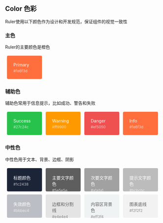 ## Color 色彩

Ruler使用以下颜色作为设计和开发规范，保证组件的视觉一致性

### 主色

Ruler的主要颜色是橙色

<div class="flex-box">
  <div class="color-box-wrapper">
    <div class="color-box bg-primary">
      <p class="color-box__title">Primary</p>
      <p class="color-box__value">#fe6f3d</p>
    </div>
  </div>
</div>

### 辅助色

辅助色常用于信息提示，比如成功、警告和失败

<div class="flex-box">
  <div class="color-box-wrapper">
    <div class="color-box bg-success">
      <p class="color-box__title">Success</p>
      <p class="color-box__value">#27c24c</p>
    </div>
  </div>
  <div class="color-box-wrapper">
    <div class="color-box bg-warning">
      <p class="color-box__title">Warning</p>
      <p class="color-box__value">#ff9900</p>
    </div>
  </div>
  <div class="color-box-wrapper">
    <div class="color-box bg-danger">
      <p class="color-box__title">Danger</p>
      <p class="color-box__value">#ef5050</p>
    </div>
  </div>
  <div class="color-box-wrapper">
    <div class="color-box bg-info">
      <p class="color-box__title">Info</p>
      <p class="color-box__value">#fe6f3d</p>
    </div>
  </div>
</div>

### 中性色

中性色用于文本、背景、边框、阴影

<div class="flex-box">
  <div class="color-box-wrapper">
    <div class="color-box bg-title">
      <p class="color-box__title">标题颜色</p>
      <p class="color-box__value">#1c2438</p>
    </div>
  </div>
  <div class="color-box-wrapper">
    <div class="color-box bg-text-primary">
      <p class="color-box__title">主要文字颜色</p>
      <p class="color-box__value">#5e5e5e</p>
    </div>
  </div>
  <div class="color-box-wrapper">
    <div class="color-box bg-text-secondary">
      <p class="color-box__title">次要文字颜色</p>
      <p class="color-box__value">#a1a1a1</p>
    </div>
  </div>
  <div class="color-box-wrapper">
    <div class="color-box bg-text-info">
      <p class="color-box__title">提示文字颜色</p>
      <p class="color-box__value">#bcbcbc</p>
    </div>
  </div>
  <div class="color-box-wrapper">
    <div class="color-box bg-disabled">
      <p class="color-box__title">失效颜色</p>
      <p class="color-box__value">#bbbec4</p>
    </div>
  </div>
  <div class="color-box-wrapper">
    <div class="color-box bg-border">
      <p class="color-box__title">边框和分割线</p>
      <p class="color-box__value">#e4e4e4</p>
    </div>
  </div>
  <div class="color-box-wrapper">
    <div class="color-box bg-content-bg">
      <p class="color-box__title">内容区背景色</p>
      <p class="color-box__value">#eff3f4</p>
    </div>
  </div>
  <div class="color-box-wrapper">
    <div class="color-box bg-bottom-line">
      <p class="color-box__title">图表底线</p>
      <p class="color-box__value">#f2f2f2</p>
    </div>
  </div>
</div>

<style lang="scss" scoped>
p {
  margin: 14px 0;
}
.flex-box {
  display: flex;
  flex-wrap: wrap;
  justify-content: flex-start;
}
.color-box-wrapper {
  box-sizing: border-box;
  width: 25%;
  padding-left: 6px;
  padding-right: 6px;
  .color-box {
    box-sizing: border-box;
    height: 76px;
    padding: 21px;
    margin: 5px 0;
    border-radius: 4px;
    p {
      margin: 0;
      color: #fff;
    }
    .color-box__value {
      height: 24px;
      font-size: 12px;
      line-height: 24px;
      opacity: .7;
    }
  }
  .bg-border,
  .bg-content-bg,
  .bg-bottom-line {
    p {
      color: #5e5e5e;
    }
  }
}

.bg-primary {
  background-color: #fe6f3d;
}
.bg-success {
  background-color: #27c24c;
}
.bg-warning {
  background-color: #ff9900;
}
.bg-danger {
  background-color: #ef5050;
}
.bg-info {
  background-color: #fe6f3d;
}
.bg-title {
  background-color: #1c2438;
}
.bg-text-primary {
  background-color: #5e5e5e;
}
.bg-text-secondary {
  background-color: #a1a1a1;
}
.bg-text-info {
  background-color: #bcbcbc;
}
.bg-disabled {
  background-color: #bbbec4;
}
.bg-border {
  background-color: #e4e4e4;
}
.bg-content-bg {
  background-color: #eff3f4;
}
.bg-bottom-line {
  background-color: #f2f2f2;
}
</style>